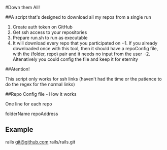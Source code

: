 #Down them All!

##A script that's designed to download all my repos from a single run

1. Create auth token on GitHub
2. Get ssh access to your repositories
3. Prepare run.sh to run as executable
4. It will download every repo that you participated on
⋅⋅1. If you already downloaded once with this tool, then it should have a repoConfig file, with the (folder, repo) pair and it needs no input from the user
⋅⋅2. Altenatively you could config the file and keep it for eternity



##Atention!

This script only works for ssh links (haven't had the time or the patience to do the regex for the normal links)

##Repo Config file - How it works

One line for each repo

folderName repoAddress

## Example

rails git@github.com:rails/rails.git

